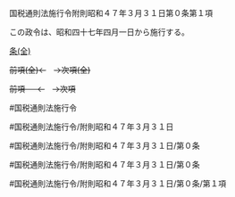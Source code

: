 国税通則法施行令附則昭和４７年３月３１日第０条第１項

この政令は、昭和四十七年四月一日から施行する。

[条(全)](国税通則法施行＿令附則昭和４７年３月３１日第０条_.md)

~~前項(全)←~~　~~→次項(全)~~

~~前項 　 ←~~　~~→次項~~



#国税通則法施行令

#国税通則法施行令/附則昭和４７年３月３１日

#国税通則法施行令/附則昭和４７年３月３１日/第０条

#国税通則法施行令/附則昭和４７年３月３１日/第０条

#国税通則法施行令/附則昭和４７年３月３１日/第０条/第１項

